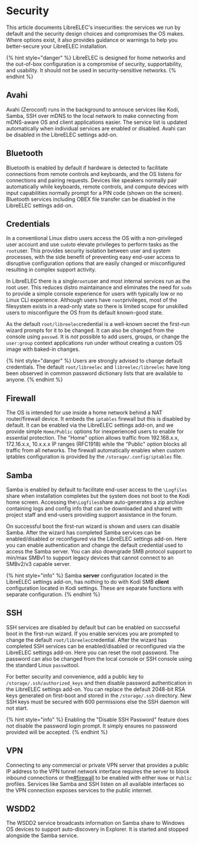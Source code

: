 # Security

This article documents LibreELEC's insecurities: the services we run by default and the security design choices and compromises the OS makes. Where options exist, it also provides guidance or warnings to help you better-secure your LibreELEC installation.

{% hint style="danger" %}
LibreELEC is designed for home networks and the out-of-box configuration is a compromise of security, supportability, and usability. It should not be used in security-sensitive networks.
{% endhint %}

## Avahi

Avahi (Zeroconf) runs in the background to annouce services like Kodi, Samba, SSH over mDNS to the local network to make connecting from mDNS-aware OS and client applications easier. The service list is updated automatically when individual services are enabled or disabled. Avahi can be disabled in the LibreELEC settings add-on.

## Bluetooth

Bluetooth is enabled by default if hardware is detected to facilitate connections from remote controls and keyboards, and the OS listens for connections and pairing requests. Devices like speakers normally pair automatically while keyboards, remote controls, and compute devices with input capabilities normally prompt for a PIN code (shown on the screen). Bluetooth services including OBEX file transfer can be disabled in the LibreELEC settings add-on.

## Credentials

In a conventional Linux distro users access the OS with a non-privileged user account and use `sudo`to elevate privileges to perform tasks as the `root`user. This provides security isolation between user and system processes, with the side benefit of preventing easy end-user access to disruptive configuration options that are easily changed or misconfigured resulting in complex support activity.

In LibreELEC there is a single`root`user and most internal services run as the root user. This reduces distro maintainance and eliminates the need for `sudo` to provide a simple console experience for users with typically low or no Linux CLI experience. Although users have `root`privileges, most of the filesystem exists in a read-only state so there is limited scope for unskilled users to misconfigure the OS from its default known-good state.

As the default `root/libreelec`credential is a well-known secret the first-run wizard prompts for it to be changed. It can also be changed from the console using `passwd`. It is _not_ possible to add users, groups, or change the `user:group` context applications run under without creating a custom OS image with baked-in changes.&#x20;

{% hint style="danger" %}
Users are strongly advised to change default credentials. The default `root/libreelec` and `libreelec/libreelec` have long been observed in common password dictionary lists that are available to anyone.
{% endhint %}

## Firewall

The OS is intended for use inside a home network behind a NAT router/firewall device. It embeds the `iptables` firewall but this is disabled by default. It can be enabled via the LibreELEC settings add-on, and we provide simple `Home/Public` options for inexperienced users to enable for essential protection. The "Home" option allows traffic from 192.168.x.x, 172.16.x.x, 10.x.x.x IP ranges (RFC1918) while the "Public" option blocks all traffic from all networks. The firewall automatically enables when custom iptables configuration is provided by the `/storage/.config/iptables` file.

## Samba

Samba is enabled by default to facilitate end-user access to the `\Logfiles` share when installation completes but the system does not boot to the Kodi home screen. Accessing the`\Logfiles`share auto-generates a zip archive containing logs and config info that can be downloaded and shared with project staff and end-users providing support assistance in the forum.

On successful boot the first-run wizard is shown and users can disable Samba. After the wizard has completed Samba services can be enabled/disabled or reconfigured via the LibreELEC settings add-on. Here you can enable authentication and change the default credential used to access the Samba server. You can also downgrade SMB protocol support to min/max SMBv1 to support legacy devices that cannot connect to an SMBv2/v3 capable server.

{% hint style="info" %}
Samba **server** configuration located in the LibreELEC settings add-on, has nothing to do with Kodi SMB **client** configuration located in Kodi settings. These are separate functions with separate configuration.
{% endhint %}

## SSH

SSH services are disabled by default but can be enabled on succsseful boot in the first-run wizard. If you enable services you are prompted to change the default `root/libreelec`credential. After the wizard has completed SSH services can be enabled/disabled or reconfigured via the LibreELEC settings add-on. Here you can reset the root password. The password can also be changed from the local console or SSH console using the standard Linux `passwd`tool.&#x20;

For better security and convenience, add a public key to `/storage/.ssh/authorized_keys` and then disable password authentication in the LibreELEC settings add-on. You can replace the default 2048-bit RSA keys generated on first-boot and stored in the `/storage/.ssh` directory. New SSH keys must be secured with 600 permissions else the SSH daemon will not start.

{% hint style="info" %}
Enabling the "Disable SSH Password" feature does not disable the password login prompt. It simply ensures no password provided will be accepted.
{% endhint %}

## VPN

Connecting to any commercial or private VPN server that provides a public IP address to the VPN tunnel network interface requires the server to block inbound connections or the[#firewall](security.md#firewall "mention") to be enabled with either `Home` or `Public` profiles. Services like Samba and SSH listen on all available interfaces so the VPN connection exposes services to the public internet.

## WSDD2

The WSDD2 service broadcasts information on Samba share to Windows OS devices to support auto-discovery in Explorer. It is started and stopped alongside the Samba service.&#x20;

